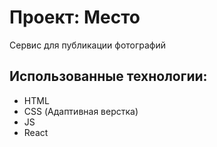 # Проект: Место
Сервис для публикации фотографий

## Использованные технологии:
- HTML
- CSS (Адаптивная верстка)
- JS
- React